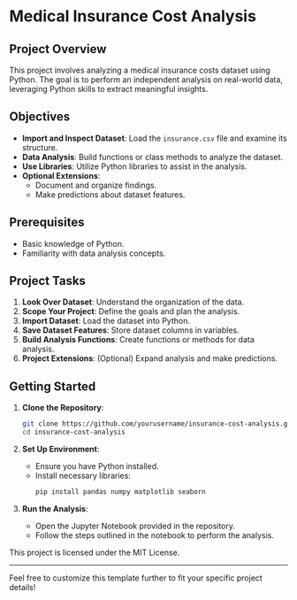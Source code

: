 # Medical Insurance Cost Analysis

## Project Overview

This project involves analyzing a medical insurance costs dataset using Python. The goal is to perform an independent analysis on real-world data, leveraging Python skills to extract meaningful insights.

## Objectives

- **Import and Inspect Dataset**: Load the `insurance.csv` file and examine its structure.
- **Data Analysis**: Build functions or class methods to analyze the dataset.
- **Use Libraries**: Utilize Python libraries to assist in the analysis.
- **Optional Extensions**:
  - Document and organize findings.
  - Make predictions about dataset features.

## Prerequisites

- Basic knowledge of Python.
- Familiarity with data analysis concepts.

## Project Tasks

1. **Look Over Dataset**: Understand the organization of the data.
2. **Scope Your Project**: Define the goals and plan the analysis.
3. **Import Dataset**: Load the dataset into Python.
4. **Save Dataset Features**: Store dataset columns in variables.
5. **Build Analysis Functions**: Create functions or methods for data analysis.
6. **Project Extensions**: (Optional) Expand analysis and make predictions.

## Getting Started

1. **Clone the Repository**:
    ```bash
    git clone https://github.com/yourusername/insurance-cost-analysis.git
    cd insurance-cost-analysis
    ```

2. **Set Up Environment**:
    - Ensure you have Python installed.
    - Install necessary libraries:
        ```bash
        pip install pandas numpy matplotlib seaborn
        ```

3. **Run the Analysis**:
    - Open the Jupyter Notebook provided in the repository.
    - Follow the steps outlined in the notebook to perform the analysis.

This project is licensed under the MIT License.

---

Feel free to customize this template further to fit your specific project details!
